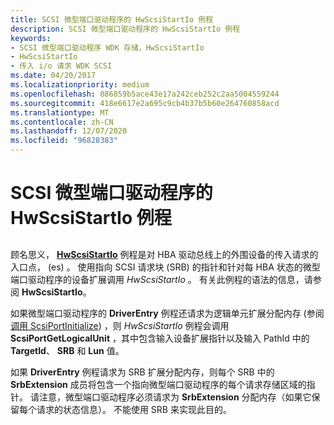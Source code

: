 ```yaml
---
title: SCSI 微型端口驱动程序的 HwScsiStartIo 例程
description: SCSI 微型端口驱动程序的 HwScsiStartIo 例程
keywords:
- SCSI 微型端口驱动程序 WDK 存储，HwScsiStartIo
- HwScsiStartIo
- 传入 i/o 请求 WDK SCSI
ms.date: 04/20/2017
ms.localizationpriority: medium
ms.openlocfilehash: 886859b5ace43e17a242ceb252c2aa5004559244
ms.sourcegitcommit: 418e6617e2a695c9cb4b37b5b60e264760858acd
ms.translationtype: MT
ms.contentlocale: zh-CN
ms.lasthandoff: 12/07/2020
ms.locfileid: "96828383"
---
```

# <a name="scsi-miniport-drivers-hwscsistartio-routine"></a>SCSI 微型端口驱动程序的 HwScsiStartIo 例程


## <span id="ddk_scsi_miniport_drivers_hwscsistartio_routine_kg"></span><span id="DDK_SCSI_MINIPORT_DRIVERS_HWSCSISTARTIO_ROUTINE_KG"></span>


顾名思义， [**HwScsiStartIo**](/previous-versions/windows/hardware/drivers/ff557323(v=vs.85)) 例程是对 HBA 驱动总线上的外围设备的传入请求的入口点， (es) 。 使用指向 SCSI 请求块 (SRB) 的指针和针对每 HBA 状态的微型端口驱动程序的设备扩展调用 *HwScsiStartIo* 。 有关此例程的语法的信息，请参阅 **HwScsiStartIo**。

如果微型端口驱动程序的 **DriverEntry** 例程还请求为逻辑单元扩展分配内存 (参阅 [调用 ScsiPortInitialize](calling-scsiportinitialize.md)) ，则 *HwScsiStartIo* 例程会调用 **ScsiPortGetLogicalUnit** ，其中包含输入设备扩展指针以及输入 PathId 中的 **TargetId**、 **SRB** 和 **Lun** 值。

如果 **DriverEntry** 例程请求为 SRB 扩展分配内存，则每个 SRB 中的 **SrbExtension** 成员将包含一个指向微型端口驱动程序的每个请求存储区域的指针。 请注意，微型端口驱动程序必须请求为 **SrbExtension** 分配内存（如果它保留每个请求的状态信息）。 不能使用 SRB 来实现此目的。

 

